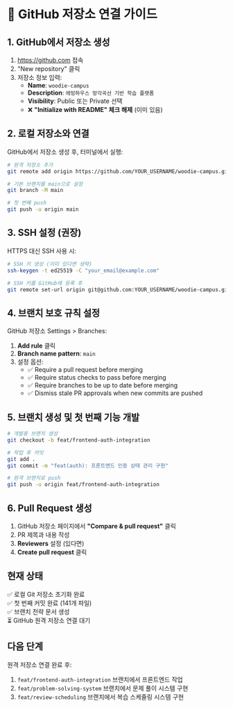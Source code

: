 # 🐙 GitHub 저장소 연결 가이드

## 1. GitHub에서 저장소 생성

1. https://github.com 접속
2. "New repository" 클릭
3. 저장소 정보 입력:
   - **Name**: `woodie-campus`
   - **Description**: `에빙하우스 망각곡선 기반 학습 플랫폼`
   - **Visibility**: Public 또는 Private 선택
   - ❌ **"Initialize with README" 체크 해제** (이미 있음)

## 2. 로컬 저장소와 연결

GitHub에서 저장소 생성 후, 터미널에서 실행:

```bash
# 원격 저장소 추가
git remote add origin https://github.com/YOUR_USERNAME/woodie-campus.git

# 기본 브랜치를 main으로 설정
git branch -M main

# 첫 번째 push
git push -u origin main
```

## 3. SSH 설정 (권장)

HTTPS 대신 SSH 사용 시:

```bash
# SSH 키 생성 (이미 있다면 생략)
ssh-keygen -t ed25519 -C "your_email@example.com"

# SSH 키를 GitHub에 등록 후
git remote set-url origin git@github.com:YOUR_USERNAME/woodie-campus.git
```

## 4. 브랜치 보호 규칙 설정

GitHub 저장소 Settings > Branches:

1. **Add rule** 클릭
2. **Branch name pattern**: `main`
3. 설정 옵션:
   - ✅ Require a pull request before merging
   - ✅ Require status checks to pass before merging
   - ✅ Require branches to be up to date before merging
   - ✅ Dismiss stale PR approvals when new commits are pushed

## 5. 브랜치 생성 및 첫 번째 기능 개발

```bash
# 개발용 브랜치 생성
git checkout -b feat/frontend-auth-integration

# 작업 후 커밋
git add .
git commit -m "feat(auth): 프론트엔드 인증 상태 관리 구현"

# 원격 브랜치로 push
git push -u origin feat/frontend-auth-integration
```

## 6. Pull Request 생성

1. GitHub 저장소 페이지에서 **"Compare & pull request"** 클릭
2. PR 제목과 내용 작성
3. **Reviewers** 설정 (있다면)
4. **Create pull request** 클릭

## 현재 상태

✅ 로컬 Git 저장소 초기화 완료  
✅ 첫 번째 커밋 완료 (141개 파일)  
✅ 브랜치 전략 문서 생성  
⏳ GitHub 원격 저장소 연결 대기

## 다음 단계

원격 저장소 연결 완료 후:
1. `feat/frontend-auth-integration` 브랜치에서 프론트엔드 작업
2. `feat/problem-solving-system` 브랜치에서 문제 풀이 시스템 구현
3. `feat/review-scheduling` 브랜치에서 복습 스케줄링 시스템 구현